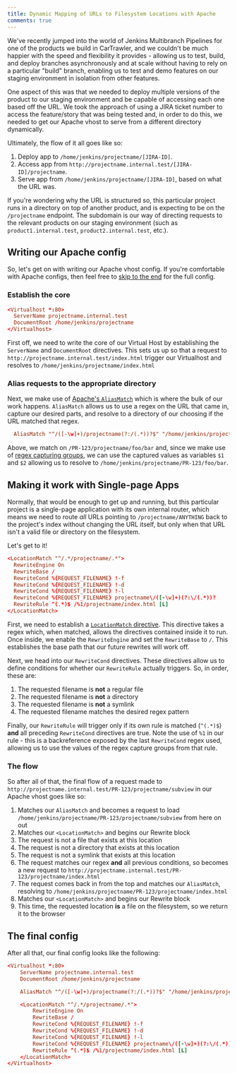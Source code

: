 ```yaml
---
title: Dynamic Mapping of URLs to Filesystem Locations with Apache
comments: true
---
```


We've recently jumped into the world of Jenkins Multibranch Pipelines for one of the
products we build in CarTrawler, and we couldn't be much happier with the speed and
flexibility it provides - allowing us to test, build, and deploy branches asynchronously
and at scale without having to rely on a particular "build" branch, enabling us to test
and demo features on our staging environment in isolation from other features.

One aspect of this was that we needed to deploy multiple versions of the product to our
staging environment and be capable of accessing each one based off the URL. We took the
approach of using a JIRA ticket number to access the feature/story that was being tested
and, in order to do this, we needed to get our Apache vhost to serve from a different
directory dynamically.

Ultimately, the flow of it all goes like so:

  1. Deploy app to `/home/jenkins/projectname/[JIRA-ID]`.
  2. Access app from `http://projectname.internal.test/[JIRA-ID]/projectname`.
  3. Serve app from `/home/jenkins/projectname/[JIRA-ID]`, based on what the URL was.

If you're wondering why the URL is structured so, this particular project runs in a
directory on top of another product, and is expecting to be on the `/projectname` endpoint.
The subdomain is our way of directing requests to the relevant products on our staging
environment (such as `product1.internal.test`, `product2.internal.test`, etc.).

## Writing our Apache config

So, let's get on with writing our Apache vhost config. If you're comfortable with Apache
configs, then feel free to [skip to the end](#end) for the full config.

### Establish the core

```conf
<Virtualhost *:80>
  ServerName projectname.internal.test
  DocumentRoot /home/jenkins/projectname
</Virtualhost>
```
First off, we need to write the core of our Virtual Host by establishing the `ServerName`
and `DocumentRoot` directives. This sets us up so that a request to
`http://projectname.internal.test/index.html` trigger our Virtualhost and resolves to
`/home/jenkins/projectname/index.html`

### Alias requests to the appropriate directory
Next, we make use of [Apache's `AliasMatch`](https://httpd.apache.org/docs/2.4/mod/mod_alias.html#aliasmatch)
which is where the bulk of our work happens. `AliasMatch` allows us to use a regex on the
URL that came in, capture our desired parts, and resolve to a directory of our choosing
if the URL matched that regex.

```conf
  AliasMatch "^/([-\w]+)/projectname(?:/(.*))?$" "/home/jenkins/projectname/$1/$2"
```

Above, we match on `/PR-123/projectname/foo/bar` and, since we make use of [regex
capturing groups](https://www.regular-expressions.info/brackets.html), we can use the
captured values as variables `$1` and `$2` allowing us to resolve to
`/home/jenkins/projectname/PR-123/foo/bar`.

## Making it work with Single-page Apps

Normally, that would be enough to get up and running, but this particular project is a
single-page application with its own internal router, which means we need to route *all*
URLs pointing to `/projectname/ANYTHING` back to the project's index without changing the
URL itself, but only when that URL isn't a valid file or directory on the filesystem.

Let's get to it!

```conf
<LocationMatch "^/.*/projectname/.*">
  RewriteEngine On
  RewriteBase /
  RewriteCond %{REQUEST_FILENAME} !-f
  RewriteCond %{REQUEST_FILENAME} !-d
  RewriteCond %{REQUEST_FILENAME} !-l
  RewriteCond %{REQUEST_FILENAME} projectname\/([-\w]+)(?:\/(.*))?
  RewriteRule ^(.*)$ /%1/projectname/index.html [L]
</LocationMatch>
```

First, we need to establish a [`LocationMatch` directive](https://httpd.apache.org/docs/2.4/mod/core.html#locationmatch).
This directive takes a regex which, when matched, allows the directives contained inside
it to run. Once inside, we enable the `RewriteEngine` and set the `RewriteBase` to `/`.
This establishes the base path that our future rewrites will work off.

Next, we head into our `RewriteCond` directives. These directives allow us to define
conditions for whether our `RewriteRule` actually triggers. So, in order, these are:

  1. The requested filename is **not** a regular file
  2. The requested filename is **not** a directory
  3. The requested filename is **not** a symlink
  4. The requested filename matches the desired regex pattern

Finally, our `RewriteRule` will trigger only if its own rule is matched (`^(.*)$`) **and**
all preceding `RewriteCond` directives are true. Note the use of `%1` in our rule - this
is a backreference exposed by the last `RewriteCond` regex used, allowing us to use the 
values of the regex capture groups from that rule.

### The flow

So after all of that, the final flow of a request made to 
`http://projectname.internal.test/PR-123/projectname/subview` in our Apache vhost goes
like so:

  1. Matches our `AliasMatch` and becomes a request to load
     `/home/jenkins/projectname/PR-123/projectname/subview` from here on out
  2. Matches our `<LocationMatch>` and begins our Rewrite block
  3. The request is not a file that exists at this location
  4. The request is not a directory that exists at this location
  5. The request is not a symlink that exists at this location
  6. The request matches our regex **and** all previous conditions, so becomes a new
     request to `http://projectname.internal.test/PR-123/projectname/index.html`
  7. The request comes back in from the top and matches our `AliasMatch`, resolving to
     `/home/jenkins/projectname/PR-123/projectname/index.html`
  8. Matches our `<LocationMatch>` and begins our Rewrite block
  9. This time, the requested location **is** a file on the filesystem, so we return it to
     the browser

<div id="end"></div>

## The final config

After all that, our final config looks like the following:

```conf
<Virtualhost *:80>
    ServerName projectname.internal.test
    DocumentRoot /home/jenkins/projectname

    AliasMatch "^/([-\w]+)/projectname(?:/(.*))?$" "/home/jenkins/projectname/$1/$2"

    <LocationMatch "^/.*/projectname/.*">
        RewriteEngine On
        RewriteBase /
        RewriteCond %{REQUEST_FILENAME} !-f
        RewriteCond %{REQUEST_FILENAME} !-d
        RewriteCond %{REQUEST_FILENAME} !-l
        RewriteCond %{REQUEST_FILENAME} projectname\/([-\w]+)(?:\/(.*))?
        RewriteRule ^(.*)$ /%1/projectname/index.html [L]
    </LocationMatch>
</Virtualhost>
```